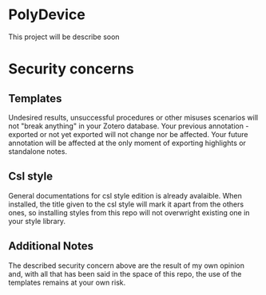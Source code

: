 # PolyDevice
This project will be describe soon

# Security concerns
## Templates
Undesired results, unsuccessful procedures or other misuses scenarios will not "break anything" in your Zotero database. Your previous annotation - exported or not yet exported will not change nor be affected. Your future annotation will be affected at the only moment of exporting highlights or standalone notes.
## Csl style
General documentations for csl style edition is already avalaible.
When installed, the title given to the csl style will mark it apart from the others ones, so installing styles from this repo will not overwright existing one in your style library.
## Additional Notes
The described security concern above are the result of my own opinion and, with all that has been said in the space of this repo, the use of the templates remains at your own risk.
